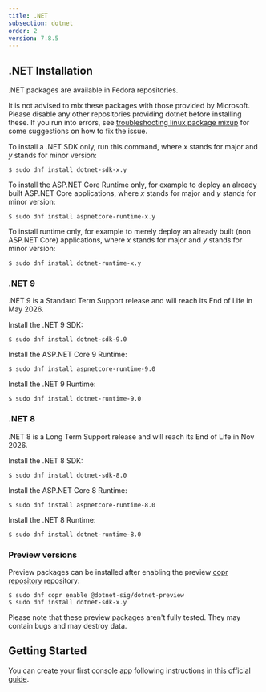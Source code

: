 ```yaml
---
title: .NET
subsection: dotnet
order: 2
version: 7.8.5
---
```


## .NET Installation

.NET packages are available in Fedora repositories.

It is not advised to mix these packages with those provided by Microsoft. Please disable any other repositories providing dotnet before installing these. If you run into errors, see [troubleshooting linux package mixup](https://learn.microsoft.com/en-us/dotnet/core/install/linux-package-mixup) for some suggestions on how to fix the issue.

To install a .NET SDK only, run this command, where _x_ stands for major and _y_ stands for minor version:

```
$ sudo dnf install dotnet-sdk-x.y
```

To install the ASP.NET Core Runtime only, for example to deploy an already built ASP.NET Core applications, where _x_ stands for major and _y_ stands for minor version:

```
$ sudo dnf install aspnetcore-runtime-x.y
```

To install runtime only, for example to merely deploy an already built (non ASP.NET Core) applications, where _x_ stands for major and _y_ stands for minor version:

```
$ sudo dnf install dotnet-runtime-x.y
```

### .NET 9

.NET 9 is a Standard Term Support release and will reach its End of Life in May 2026.

Install the .NET 9 SDK:

```
$ sudo dnf install dotnet-sdk-9.0
```

Install the ASP.NET Core 9 Runtime:

```
$ sudo dnf install aspnetcore-runtime-9.0
```

Install the .NET 9 Runtime:

```
$ sudo dnf install dotnet-runtime-9.0
```

### .NET 8

.NET 8 is a Long Term Support release and will reach its End of Life in Nov 2026.

Install the .NET 8 SDK:

```
$ sudo dnf install dotnet-sdk-8.0
```

Install the ASP.NET Core 8 Runtime:

```
$ sudo dnf install aspnetcore-runtime-8.0
```

Install the .NET 8 Runtime:

```
$ sudo dnf install dotnet-runtime-8.0
```


### Preview versions

Preview packages can be installed after enabling the preview [copr repository](/deployment/copr/about.html) repository:
```
$ sudo dnf copr enable @dotnet-sig/dotnet-preview
$ sudo dnf install dotnet-sdk-x.y
```

Please note that these preview packages aren't fully tested. They may contain bugs and may destroy data.

## Getting Started

You can create your first console app following instructions in [this official guide](https://dotnet.microsoft.com/learn/dotnet/hello-world-tutorial/create).
